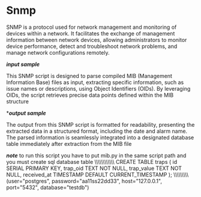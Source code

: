 # Snmp
SNMP is a protocol used for network management and monitoring of devices within a network. It facilitates the exchange of management information between network devices, allowing administrators to monitor device performance, detect and troubleshoot network problems, and manage network configurations remotely.



***input sample***

This SNMP script is designed to parse compiled MIB (Management Information Base) files as input, extracting specific information, such as issue names or descriptions, using Object Identifiers (OIDs). By leveraging OIDs, the script retrieves precise data points defined within the MIB structure


****output sample***

The output from this SNMP script is formatted for readability, presenting the extracted data in a structured format, including the date and alarm name. The parsed information is seamlessly integrated into a designated database table immediately after extraction from the MIB file


***note***
to run this script you have to put mib.py in the same script path 
and you must create sql database table 
\\\\\\\\\\\\\\\\\\\\\\\\
CREATE TABLE traps (
    id SERIAL PRIMARY KEY,
    trap_oid TEXT NOT NULL,
    trap_value TEXT NOT NULL,
    received_at TIMESTAMP DEFAULT CURRENT_TIMESTAMP
);
\\\\\\\\\\\\\\\\\\
    (user="postgres",
     password="aa11ss22dd33",
    host="127.0.0.1",
    port="5432",
    database="testdb")
                                
